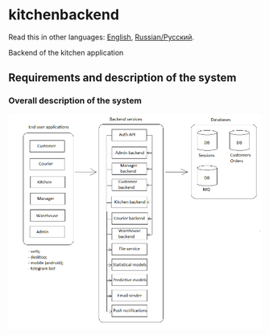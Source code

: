 # kitchenbackend

Read this in other languages: [English](kitchenbackend.md), [Russian/Русский](kitchenbackend.ru.md). 

Backend of the kitchen application 

## Requirements and description of the system

### Overall description of the system 

![system_overall](../img/system_overall.png)
